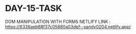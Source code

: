 # DAY-15-TASK
DOM  MANIPULATION WITH FORMS
NETLIFY LINK : https://6336aeb88f37c05880a03def--sandy0204.netlify.app/
